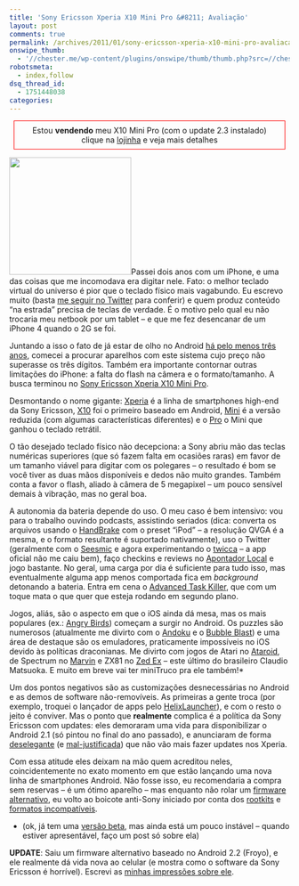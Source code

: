 ```yaml
---
title: 'Sony Ericsson Xperia X10 Mini Pro &#8211; Avaliação'
layout: post
comments: true
permalink: /archives/2011/01/sony-ericsson-xperia-x10-mini-pro-avaliacao.html
onswipe_thumb:
  - '//chester.me/wp-content/plugins/onswipe/thumb/thumb.php?src=//chester.me/wp-content/uploads/2011/01/x10minipro.jpg&amp;w=600&amp;h=800&amp;zc=1&amp;q=75&amp;f=0'
robotsmeta:
  - index,follow
dsq_thread_id:
  - 1751448038
categories:
---
```

<div style="border:1px solid red; padding:8px; margin:8px; text-align:center">
  Estou <b>vendendo</b> meu X10 Mini Pro (com o update 2.3 instalado)<br />clique na <a href="/lojinha">lojinha</a> e veja mais detalhes
</div>

[<img class="alignright size-full wp-image-5789" title="Sony Ericsson Xperia X10 Mini Pro" src="//chester.me/wp-content/uploads/2011/01/x10minipro.jpg" alt="" width="219" height="211" />][1]Passei dois anos com um iPhone, e uma das coisas que me incomodava era digitar nele. Fato: o melhor teclado virtual do universo é pior que o teclado físico mais vagabundo. Eu escrevo muito (basta [me seguir no Twitter][2] para conferir) e quem produz conteúdo &#8220;na estrada&#8221; precisa de teclas de verdade. É o motivo pelo qual eu não trocaria meu netbook por um tablet &#8211; e que me fez desencanar de um iPhone 4 quando o 2G se foi.

Juntando a isso o fato de já estar de olho no Android [há pelo menos três anos][3], comecei a procurar aparelhos com este sistema cujo preço não superasse os três dígitos. Também era importante contornar outras limitações do iPhone: a falta do flash na câmera e o formato/tamanho. A busca terminou no [Sony Ericsson Xperia X10 Mini Pro][1].

Desmontando o nome gigante: [Xperia][4] é a linha de smartphones high-end da Sony Ericsson, [X10][5] foi o primeiro baseado em Android, [Mini][6] é a versão reduzida (com algumas características diferentes) e o [Pro][7] o Mini que ganhou o teclado retrátil.

O tão desejado teclado físico não decepciona: a Sony abriu mão das teclas numéricas superiores (que só fazem falta em ocasiões raras) em favor de um tamanho viável para digitar com os polegares &#8211; o resultado é bom se você tiver as duas mãos disponíveis e dedos não muito grandes. Também conta a favor o flash, aliado à câmera de 5 megapixel &#8211; um pouco sensível demais à vibração, mas no geral boa.

A autonomia da bateria depende do uso. O meu caso é bem intensivo: vou para o trabalho ouvindo podcasts, assistindo seriados (dica: converta os arquivos usando o [HandBrake][8] com o preset &#8220;iPod&#8221; &#8211; a resolução QVGA é a mesma, e o formato resultante é suportado nativamente), uso o Twitter (geralmente com o [Seesmic][9] e agora experimentando o [twicca][10] &#8211; a app oficial não me caiu bem), faço checkins e reviews no [Apontador Local][11] e jogo bastante. No geral, uma carga por dia é suficiente para tudo isso, mas eventualmente alguma app menos comportada fica em *background* detonando a bateria. Entra em cena o [Advanced Task Killer][12], que com um toque mata o que quer que esteja rodando em segundo plano.

Jogos, aliás, são o aspecto em que o iOS ainda dá mesa, mas os mais populares (ex.: [Angry Birds][13]) começam a surgir no Android. Os puzzles são numerosos (atualmente me divirto com o [Andoku][14] e o [Bubble Blast][15]) e uma área de destaque são os emuladores, praticamente impossíveis no iOS devido às políticas draconianas. Me divirto com jogos de Atari no [Ataroid][16], de Spectrum no [Marvin][17] e ZX81 no [Zed Ex][18] &#8211; este último do brasileiro Claudio Matsuoka. E muito em breve vai ter miniTruco pra ele também!*

Um dos pontos negativos são as customizações desnecessárias no Android e as demos de software não-removíveis. As primeiras a gente troca (por exemplo, troquei o lançador de apps pelo [HelixLauncher][19]), e com o resto o jeito é conviver. Mas o ponto que **realmente** complica é a política da Sony Ericsson com updates: eles demoraram uma vida para disponibilizar o Android 2.1 (só pintou no final do ano passado), e anunciaram de forma [deselegante][20] (e [mal-justificada][21]) que não vão mais fazer updates nos Xperia.

Com essa atitude eles deixam na mão quem acreditou neles, coincidentemente no exato momento em que estão lançando uma nova linha de smartphones Android. Não fosse isso, eu recomendaria a compra sem reservas &#8211; é um ótimo aparelho &#8211; mas enquanto não rolar um [firmware alternativo][22], eu volto ao boicote anti-Sony iniciado por conta dos [rootkits][23] e [formatos incompatíveis][24].

* (ok, já tem uma [versão beta][25], mas ainda está um pouco instável &#8211; quando estiver apresentável, faço um post só sobre ela)

**UPDATE**: Saiu um firmware alternativo baseado no Android 2.2 (Froyo), e ele realmente dá vida nova ao celular (e mostra como o software da Sony Ericsson é horrível). Escrevi as [minhas impressões sobre ele][26].

 [1]: http://www.submarino.com.br/produto/11/21849516/sony+ericsson+xperia+x10+mini+pro+3g+wi-fi+qwerty+gps+cam+5.0+mp3?franq=273452
 [2]: http://twitter.com/chesterbr
 [3]: //chester.me/archives/2007/11/android_comenta.html
 [4]: http://en.wikipedia.org/wiki/Xperia
 [5]: http://en.wikipedia.org/wiki/Sony_Ericsson_Xperia_X10
 [6]: http://en.wikipedia.org/wiki/Sony_Ericsson_Xperia_X10_Mini
 [7]: http://en.wikipedia.org/wiki/Sony_Ericsson_Xperia_X10_Mini_Pro
 [8]: http://handbrake.fr/
 [9]: http://www.appbrain.com/app/seesmic/com.seesmic
 [10]: http://www.appbrain.com/app/twicca-beta/jp.r246.twicca
 [11]: http://www.appbrain.com/app/apontador-local/com.lbslocal.android.local
 [12]: http://www.appbrain.com/app/advanced-task-killer/com.rechild.advancedtaskkiller
 [13]: http://www.appbrain.com/app/angry-birds/com.rovio.angrybirds
 [14]: http://www.appbrain.com/app/andoku-sudoku/com.googlecode.andoku
 [15]: http://www.appbrain.com/app/bubble-blast/com.magmamobile.game.BubbleBlast
 [16]: http://www.appbrain.com/app/ataroid-lite-%28atari-2600-emu%29/com.androidemu.atarilite
 [17]: http://www.appbrain.com/app/marvin-zx-spectrum-emulator/cz.dejvice.rc.Marvin
 [18]: http://www.appbrain.com/app/zed-ex-%28beta%29/org.helllabs.android.zx81
 [19]: http://www.appbrain.com/app/helixlauncher/com.helixproject.launcher
 [20]: http://idgnow.uol.com.br/computacao_pessoal/2011/01/06/smartphones-da-linha-xperia-x10-nao-serao-atualizados-com-android-2.2/
 [21]: http://twitter.com/SonyEricssonUK/status/23028920475455488
 [22]: http://www.cyanogenmod.com/
 [23]: http://en.wikipedia.org/wiki/Sony_BMG_copy_protection_rootkit_scandal
 [24]: http://en.wikipedia.org/wiki/Memory_stick
 [25]: http://www.appbrain.com/app/minitruco/me.chester.minitruco
 [26]: //chester.me/archives/2011/06/sony-xperia-x10-mini-pro-android-2-2-froyo-sony-%E2%99%A5.html
